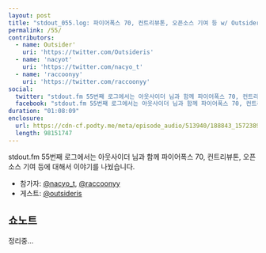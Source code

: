 ```yaml
---
layout: post
title: "stdout_055.log: 파이어폭스 70, 컨트리뷰톤, 오픈소스 기여 등 w/ Outsider"
permalink: /55/
contributors:
  - name: Outsider'
    uri: 'https://twitter.com/Outsideris'
  - name: 'nacyot'
    uri: 'https://twitter.com/nacyo_t'
  - name: 'raccoonyy'
    uri: 'https://twitter.com/raccoonyy'
social:
  twitter: "stdout.fm 55번째 로그에서는 아웃사이더 님과 함께 파이어폭스 70, 컨트리뷰톤, 오픈소스 기여 등에 대해서 이야기를 나눴습니다."
  facebook: "stdout.fm 55번째 로그에서는 아웃사이더 님과 함께 파이어폭스 70, 컨트리뷰톤, 오픈소스 기여 등에 대해서 이야기를 나눴습니다."
duration: "01:08:09"
enclosure:
  url: https://cdn-cf.podty.me/meta/episode_audio/513940/188843_1572389960983.mp3
  length: 98151747
---
```


stdout.fm 55번째 로그에서는 아웃사이더 님과 함께 파이어폭스 70, 컨트리뷰톤, 오픈소스 기여 등에 대해서 이야기를 나눴습니다.

* 참가자: [@nacyo_t][nac], [@raccoonyy][rac]
* 게스트: [@outsideris][out]

[nac]: https://twitter.com/nacyo_t
[rac]: https://twitter.com/raccoonyy
[out]: https://twitter.com/Outsideris


## 쇼노트

정리중...
